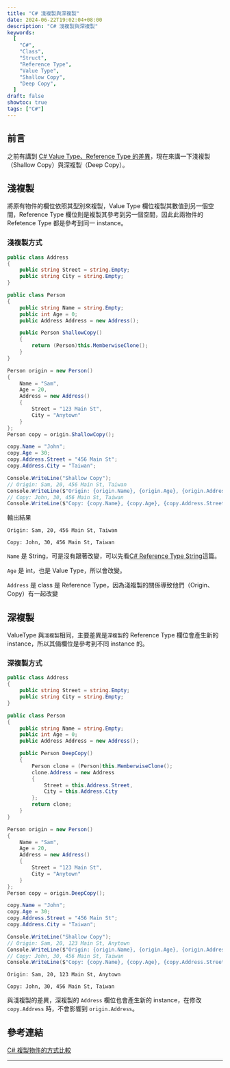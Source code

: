 ```yaml
---
title: "C# 淺複製與深複製"
date: 2024-06-22T19:02:04+08:00
description: "C# 淺複製與深複製"
keywords:
  [
    "C#",
    "Class",
    "Struct",
    "Reference Type",
    "Value Type",
    "Shallow Copy",
    "Deep Copy",
  ]
draft: false
showtoc: true
tags: ["C#"]
---
```


## 前言

之前有講到 [C# Value Type、Reference Type 的差異]，現在來講一下淺複製（Shallow Copy）與深複製（Deep Copy）。

## 淺複製

將原有物件的欄位依照其型別來複製，Value Type 欄位複製其數值到另一個空間，Reference Type 欄位則是複製其參考到另一個空間，因此此兩物件的 Refetence Type 都是參考到同一 instance。

### 淺複製方式

```C#
public class Address
{
    public string Street = string.Empty;
    public string City = string.Empty;
}

public class Person
{
    public string Name = string.Empty;
    public int Age = 0;
    public Address Address = new Address();

    public Person ShallowCopy()
    {
        return (Person)this.MemberwiseClone();
    }
}
```

```C#
Person origin = new Person()
{
    Name = "Sam",
    Age = 20,
    Address = new Address()
    {
        Street = "123 Main St",
        City = "Anytown"
    }
};
Person copy = origin.ShallowCopy();

copy.Name = "John";
copy.Age = 30;
copy.Address.Street = "456 Main St";
copy.Address.City = "Taiwan";

Console.WriteLine("Shallow Copy");
// Origin: Sam, 20, 456 Main St, Taiwan
Console.WriteLine($"Origin: {origin.Name}, {origin.Age}, {origin.Address.Street}, {origin.Address.City}");
// Copy: John, 30, 456 Main St, Taiwan
Console.WriteLine($"Copy: {copy.Name}, {copy.Age}, {copy.Address.Street}, {copy.Address.City}");
```

輸出結果

`Origin: Sam, 20, 456 Main St, Taiwan`

`Copy: John, 30, 456 Main St, Taiwan`

`Name` 是 String，可是沒有跟著改變，可以先看[C# Reference Type String]這篇。

`Age` 是 int，也是 Value Type，所以會改變。

`Address` 是 class 是 Reference Type，因為淺複製的關係導致他們（Origin、Copy）有一起改變

## 深複製

ValueType 與`淺複製`相同，主要差異是`深複製`的 Reference Type 欄位會產生新的 instance，所以其倆欄位是參考到不同 instance 的。

### 深複製方式

```C#
public class Address
{
    public string Street = string.Empty;
    public string City = string.Empty;
}

public class Person
{
    public string Name = string.Empty;
    public int Age = 0;
    public Address Address = new Address();

    public Person DeepCopy()
    {
        Person clone = (Person)this.MemberwiseClone();
        clone.Address = new Address
        {
            Street = this.Address.Street,
            City = this.Address.City
        };
        return clone;
    }
}
```

```C#
Person origin = new Person()
{
    Name = "Sam",
    Age = 20,
    Address = new Address()
    {
        Street = "123 Main St",
        City = "Anytown"
    }
};
Person copy = origin.DeepCopy();

copy.Name = "John";
copy.Age = 30;
copy.Address.Street = "456 Main St";
copy.Address.City = "Taiwan";

Console.WriteLine("Shallow Copy");
// Origin: Sam, 20, 123 Main St, Anytown
Console.WriteLine($"Origin: {origin.Name}, {origin.Age}, {origin.Address.Street}, {origin.Address.City}");
// Copy: John, 30, 456 Main St, Taiwan
Console.WriteLine($"Copy: {copy.Name}, {copy.Age}, {copy.Address.Street}, {copy.Address.City}");
```

`Origin: Sam, 20, 123 Main St, Anytown`

`Copy: John, 30, 456 Main St, Taiwan`

與淺複製的差異，深複製的 `Address` 欄位也會產生新的 instance，在修改 `copy.Address` 時，不會影響到 `origin.Address`。

## 參考連結

[C# 複製物件的方式比較]

---

[C# Value Type、Reference Type 的差異]: ../CSharpValueTypeReferenceType
[C# Reference Type String]: ../CSharpReferenceTypeString
[C# 複製物件的方式比較]: https://dotblogs.com.tw/lazycodestyle/2016/06/18/183737
